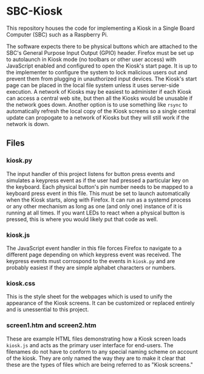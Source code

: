 # SBC-Kiosk
This repository houses the code for implementing a Kiosk in a Single Board Computer (SBC) such as a Raspberry Pi.

The software expects there to be physical buttons which are attached to the SBC's General Purpose Input Output (GPIO) header. Firefox must be set up to autolaunch in Kiosk mode (no toolbars or other user access) with JavaScript enabled and configured to open the Kiosk's start page. It is up to the implementer to configure the system to lock malicious users out and prevent them from plugging in unauthorized input devices. The Kiosk's start page can be placed in the local file system unless it uses server-side execution. A network of Kiosks may be easiest to administer if each Kiosk can access a central web site, but then all the Kiosks would be unusable if the network goes down. Another option is to use something like `rsync` to automatically refresh the local copy of the Kiosk screens so a single central update can propogate to a network of Kiosks but they will still work if the network is down.

## Files
### kiosk.py
The input handler of this project listens for button press events and simulates a keypress event as if the user had pressed a particular key on the keyboard. Each physical button's pin number needs to be mapped to a keyboard press event in this file. This must be set to launch automatically when the Kiosk starts, along with Firefox. It can run as a systemd process or any other mechanism as long as one (and only one) instance of it is running at all times. If you want LEDs to react when a physical button is pressed, this is where you would likely put that code as well.
### kiosk.js
The JavaScript event handler in this file forces Firefox to navigate to a different page depending on which keypress event was received. The keypress events must corrospond to the events in `kiosk.py` and are probably easiest if they are simple alphabet characters or numbers.
### kiosk.css
This is the style sheet for the webpages which is used to unify the appearance of the Kiosk screens. It can be customized or replaced entirely and is unessential to this project.
### screen1.htm and screen2.htm
These are example HTML files demonstrating how a Kiosk screen loads `kiosk.js` and acts as the primary user interface for end-users. The filenames do not have to conform to any special naming scheme on account of the kiosk. They are only named the way they are to make it clear that these are the types of files which are being referred to as "Kiosk screens."
